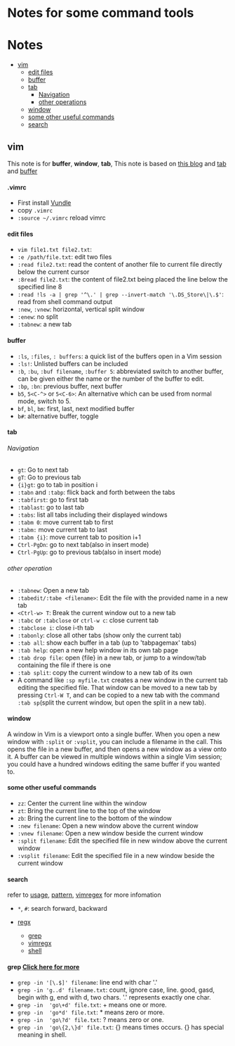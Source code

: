 # Notes for some command tools
# Notes
* [vim](#vim)
  * [edit files](#edit-files)
  * [buffer](#buffer)
  * [tab](#tab)
    * [Navigation](#Navigation)
    * [other operations](#other-operation)
  * [window](#window)
  * [some other useful commands](#some-other-useful-commands)
  * [search](#search)
  
## vim
This note is for **buffer**, **window**, **tab**, This note is based on [this blog](https://sanctum.geek.nz/arabesque/buffers-windows-tabs/) and [tab](http://vim.wikia.com/wiki/Using_tab_pages) and [buffer](http://vim.wikia.com/wiki/Easier_buffer_switching)


#### .vimrc
* First install [Vundle](https://github.com/VundleVim/Vundle.vim)
* copy `.vimrc`
* `:source ~/.vimrc` reload vimrc
#### edit files
* `vim file1.txt file2.txt`:
* `:e /path/file.txt`: edit two files
* `:read file2.txt`: read the content of another file to current file directly below the current cursor
* `:8read file2.txt`: the content of file2.txt being placed the line below the specified line 8
* `:read !ls -a | grep '^\.' | grep --invert-match '\.DS_Store\|\.$'`: read from shell command output
* `:new`, `:vnew`: horizontal, vertical split window
* `:enew`: no split
* `:tabnew`: a new tab
#### buffer
* `:ls`, `:files`, `: buffers`: a quick list of the buffers open in a Vim session
* `:ls!`: Unlisted buffers can be included
* `:b`, `:bu`, `:buf filename`, `:buffer 5`: abbreviated switch to another buffer, can be given either the name or the number of the buffer to edit. 
* `:bp`, `:bn`: previous buffer, next buffer
* `b5`, `5<C-^>` or `5<C-6>`: An alternative which can be used from normal mode, switch to 5.
* `bf`, `bl`, `bm`: first, last, next modified buffer
* `b#`: alternative buffer, toggle
#### tab
###### Navigation
* `gt`: Go to next tab
* `gT`: Go to previous tab
* `{i}gt`: go to tab in position i
* `:tabn` and `:tabp`: flick back and forth between the tabs
* `:tabfirst`: go to first tab
* `:tablast`: go to last tab
* `:tabs`: list all tabs including their displayed windows
* `:tabm 0`: move current tab to first
* `:tabm:` move current tab to last
* `:tabm {i}`: move current tab to position i+1
* `Ctrl-PgDn`: go to next tab(also in insert mode)
* `Ctrl-PgUp`: go to previous tab(also in insert mode)
###### other operation
* `:tabnew`: Open a new tab
* `:tabedit/:tabe <filename>`: Edit the file with the provided name in a new tab
* `<Ctrl-w> T`: Break the current window out to a new tab
* `:tabc` or `:tabclose` or `ctrl-w c`: close current tab
* `:tabclose i`: close i-th tab
* `:tabonly`: close all other tabs (show only the current tab)
* `:tab all`: show each buffer in a tab (up to 'tabpagemax' tabs)
* `:tab help`: open a new help window in its own tab page
* `:tab drop file`: open {file} in a new tab, or jump to a window/tab containing the file if there is one
* `:tab split`: copy the current window to a new tab of its own
* A command like `:sp myfile.txt` creates a new window in the current tab editing the specified file. That window can be moved to a new tab by pressing `Ctrl-W T`, and can be copied to a new tab with the command `:tab sp`(split the current window, but open the split in a new tab). 
#### window
A window in Vim is a viewport onto a single buffer. When you open a new window with `:split` or `:vsplit`, you can include a filename in the call. This opens the file in a new buffer, and then opens a new window as a view onto it. A buffer can be viewed in multiple windows within a single Vim session; you could have a hundred windows editing the same buffer if you wanted to.

#### some other useful commands
* `zz`: Center the current line within the window
* `zt`: Bring the current line to the top of the window
* `zb`: Bring the current line to the bottom of the window
* `:new filename`: Open a new window above the current window
* `:vnew filename`: Open a new window beside the current window
* `:split filename`: Edit the specified file in new window above the current window
* `:vsplit filename`: Edit the specified file in a new window beside the current window
#### search
refer to [usage](http://vim.wikia.com/wiki/Searching), [pattern](http://vim.wikia.com/wiki/Search_patterns), [vimregex](http://vimregex.com/) for more infomation
* `*`, `#`: search forward, backward


* [regx](#regx)
  * [grep](#grep)
  * [vimregx](#vimregx)
  * [shell](#shell)
#### grep [Click here for more](https://www.cnblogs.com/peida/archive/2012/12/17/2821195.html)
* `grep -in '[\.$]' filename`: line end with char '.'
* `grep -in 'g..d' filename.txt`: count, ignore case, line. good, gasd, begin with g, end with d, two chars.  '.' represents exactly one char.
* `grep -in  'go\+d' file.txt`: + means one or more. 
* `grep -in  'go*d' file.txt`: * means zero or more. 
* `grep -in  'go\?d' file.txt`: ? means zero or one.
* `grep -in  'go\{2,\}d' file.txt`: {} means times occurs. {} has special meaning in shell.
